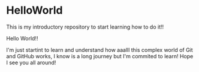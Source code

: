 # HelloWorld
This is my introductory repository to start learning how to do it!!

Hello World!!

I'm just startint to learn and understand how aaalll this complex world of Git and GitHub works, I know is a long journey but I'm commited to learn!
Hope I see you all around!
